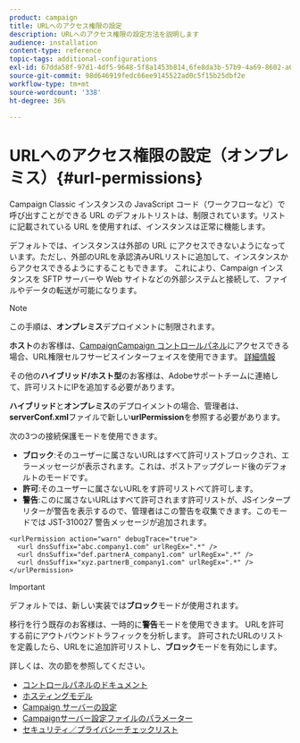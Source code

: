 ```yaml
---
product: campaign
title: URLへのアクセス権限の設定
description: URLへのアクセス権限の設定方法を説明します
audience: installation
content-type: reference
topic-tags: additional-configurations
exl-id: 67dda58f-97d1-4df5-9648-5f8a1453b814,6fe8da3b-57b9-4a69-8602-a03993630b27
source-git-commit: 98d646919fedc66ee9145522ad0c5f15b25dbf2e
workflow-type: tm+mt
source-wordcount: '338'
ht-degree: 36%

---
```


# URLへのアクセス権限の設定（オンプレミス）{#url-permissions}

Campaign Classic インスタンスの JavaScript コード（ワークフローなど）で呼び出すことができる URL のデフォルトリストは、制限されています。リストに記載されている URL を使用すれば、インスタンスは正常に機能します。

デフォルトでは、インスタンスは外部の URL にアクセスできないようになっています。ただし、外部のURLを承認済みURLリストに追加して、インスタンスからアクセスできるようにすることもできます。 これにより、Campaign インスタンスを SFTP サーバーや Web サイトなどの外部システムと接続して、ファイルやデータの転送が可能になります。

>[!NOTE]
>
>この手順は、**オンプレミス**&#x200B;デプロイメントに制限されます。
>
>**ホスト**&#x200B;のお客様は、[CampaignCampaign コントロールパネル](https://experienceleague.adobe.com/docs/control-panel/using/control-panel-home.html?lang=ja)にアクセスできる場合、URL権限セルフサービスインターフェイスを使用できます。 [詳細情報](https://experienceleague.adobe.com/docs/control-panel/using/instances-settings/url-permissions.html?lang=ja)
>
>その他の&#x200B;**ハイブリッド/ホスト型**&#x200B;のお客様は、Adobeサポートチームに連絡して、許可リストにIPを追加する必要があります。


**ハイブリッド**&#x200B;と&#x200B;**オンプレミス**&#x200B;のデプロイメントの場合、管理者は、**serverConf.xml**&#x200B;ファイルで新しい&#x200B;**urlPermission**&#x200B;を参照する必要があります。


次の3つの接続保護モードを使用できます。

* **ブロック**:そのユーザーに属さないURLはすべて許可リストブロックされ、エラーメッセージが表示されます。これは、ポストアップグレード後のデフォルトのモードです。
* **許可**:そのユーザーに属さないURLをす許可リストべて許可します。
* **警告**:このに属さないURLはすべて許可されます許可リストが、JSインタープリターが警告を表示するので、管理者はこの警告を収集できます。このモードでは JST-310027 警告メッセージが追加されます。

```
<urlPermission action="warn" debugTrace="true">
  <url dnsSuffix="abc.company1.com" urlRegEx=".*" />
  <url dnsSuffix="def.partnerA_company1.com" urlRegEx=".*" />
  <url dnsSuffix="xyz.partnerB_company1.com" urlRegEx=".*" />
</urlPermission>
```

>[!IMPORTANT]
>
>デフォルトでは、新しい実装では&#x200B;**ブロック**&#x200B;モードが使用されます。
>
>移行を行う既存のお客様は、一時的に&#x200B;**警告**&#x200B;モードを使用できます。 URLを許可する前にアウトバウンドトラフィックを分析します。 許可されたURLのリストを定義したら、URLをに追加許可リストし、**ブロック**&#x200B;モードを有効にします。

詳しくは、次の節を参照してください。

* [コントロールパネルのドキュメント](https://experienceleague.adobe.com/docs/control-panel/using/control-panel-home.html)
* [ホスティングモデル](hosting-models.md)
* [Campaign サーバーの設定](configuring-campaign-server.md)
* [Campaignサーバー設定ファイルのパラメーター](the-server-configuration-file.md)
* [セキュリティ／プライバシーチェックリスト](get-started-security-privacy.md)
